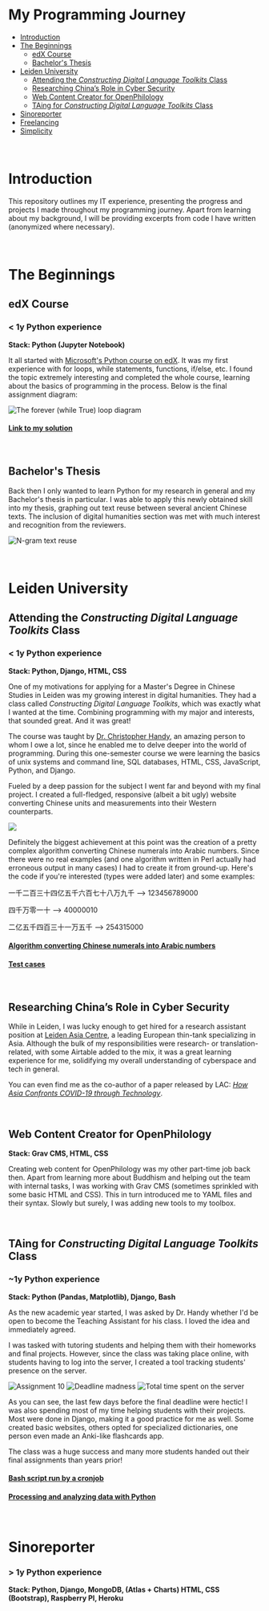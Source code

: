 # My Programming Journey

- [Introduction](#introduction)
- [The Beginnings](#the-beginnings)
  - [edX Course](#edx-course)
  - [Bachelor's Thesis](#bachelor-s-thesis)
- [Leiden University](#leiden-university)
  - [Attending the _Constructing Digital Language Toolkits_ Class](#attending-the--constructing-digital-language-toolkits--class)
  - [Researching China’s Role in Cyber Security](#researching-china-s-role-in-cyber-security)
  - [Web Content Creator for OpenPhilology](#web-content-creator-for-openphilology)
  - [TAing for _Constructing Digital Language Toolkits_ Class](#taing-for--constructing-digital-language-toolkits--class)
- [Sinoreporter](#sinoreporter)
- [Freelancing](#freelancing)
- [Simplicity](#simplicity)

<br>

# Introduction

This repository outlines my IT experience, presenting the progress and projects I made throughout my programming journey. Apart from learning about my background, I will be providing excerpts from code I have written (anonymized where necessary).

<br>

# The Beginnings

## edX Course

### < 1y Python experience

**Stack: Python (Jupyter Notebook)**

It all started with [Microsoft's Python course on edX](https://learning.edx.org/course/course-v1:Microsoft+DEV236x+1T2017/home). It was my first experience with for loops, while statements, functions, if/else, etc. I found the topic extremely interesting and completed the whole course, learning about the basics of programming in the process. Below is the final assignment diagram:

![The forever (while True) loop diagram](Images/final-assignment.png)

#### [Link to my solution](edX%20Course/adding_report.py)

<br>

## Bachelor's Thesis

Back then I only wanted to learn Python for my research in general and my Bachelor's thesis in particular. I was able to apply this newly obtained skill into my thesis, graphing out text reuse between several ancient Chinese texts. The inclusion of digital humanities section was met with much interest and recognition from the reviewers.

![N-gram text reuse](Images/thesis.png)

<br>

# Leiden University

## Attending the _Constructing Digital Language Toolkits_ Class

### < 1y Python experience

**Stack: Python, Django, HTML, CSS**

One of my motivations for applying for a Master's Degree in Chinese Studies in Leiden was my growing interest in digital humanities. They had a class called _Constructing Digital Language Toolkits_, which was exactly what I wanted at the time. Combining programming with my major and interests, that sounded great. And it was great!

The course was taught by [Dr. Christopher Handy](https://github.com/handyc), an amazing person to whom I owe a lot, since he enabled me to delve deeper into the world of programming. During this one-semester course we were learning the basics of unix systems and command line, SQL databases, HTML, CSS, JavaScript, Python, and Django.

Fueled by a deep passion for the subject I went far and beyond with my final project. I created a full-fledged, responsive (albeit a bit ugly) website converting Chinese units and measurements into their Western counterparts.

![](Django%20converter/Converter.gif)

Definitely the biggest achievement at this point was the creation of a pretty complex algorithm converting Chinese numerals into Arabic numbers. Since there were no real examples (and one algorithm written in Perl actually had erroneous output in many cases) I had to create it from ground-up. Here's the code if you're interested (types were added later) and some examples:

一千二百三十四亿五千六百七十八万九千 --> 123456789000

四千万零一十 --> 40000010

二亿五千四百三十一万五千 --> 254315000

#### [Algorithm converting Chinese numerals into Arabic numbers](Python%20converter/converter_trillion.py)

#### [Test cases](Python%20converter/converter_test.py)

<br>

## Researching China’s Role in Cyber Security

While in Leiden, I was lucky enough to get hired for a research assistant position at [Leiden Asia Centre](https://leidenasiacentre.nl/), a leading European thin-tank specializing in Asia. Although the bulk of my responsibilities were research- or translation- related, with some Airtable added to the mix, it was a great learning experience for me, solidifying my overall understanding of cyberspace and tech in general.

You can even find me as the co-author of a paper released by LAC: _[How Asia Confronts COVID-19 through Technology](https://leidenasiacentre.nl/how-asia-confronts-covid-19-through-technology-2/)_.

<br>

## Web Content Creator for OpenPhilology

**Stack: Grav CMS, HTML, CSS**

Creating web content for OpenPhilology was my other part-time job back then. Apart from learning more about Buddhism and helping out the team with internal tasks, I was working with Grav CMS (sometimes sprinkled with some basic HTML and CSS). This in turn introduced me to YAML files and their syntax. Slowly but surely, I was adding new tools to my toolbox.

<br>

## TAing for _Constructing Digital Language Toolkits_ Class

### ~1y Python experience

**Stack: Python (Pandas, Matplotlib), Django, Bash**

As the new academic year started, I was asked by Dr. Handy whether I'd be open to become the Teaching Assistant for his class. I loved the idea and immediately agreed.

I was tasked with tutoring students and helping them with their homeworks and final projects. However, since the class was taking place online, with students having to log into the server, I created a tool tracking students' presence on the server.

![Assignment 10](Images/assignment-10.png)
![Deadline madness](Images/deadline.png)
![Total time spent on the server](Images/time-spent.png)

As you can see, the last few days before the final deadline were hectic! I was also spending most of my time helping students with their projects. Most were done in Django, making it a good practice for me as well. Some created basic websites, others opted for specialized dictionaries, one person even made an Anki-like flashcards app.

The class was a huge success and many more students handed out their final assignments than years prior!

#### [Bash script run by a cronjob](Python%20and%20Bash%20server%20presence%20tool/stalker_prog/stalker.sh)

#### [Processing and analyzing data with Python](Python%20and%20Bash%20server%20presence%20tool/stalker_prog.ipynb)

<br>

# Sinoreporter

### > 1y Python experience

**Stack: Python, Django, MongoDB, (Atlas + Charts) HTML, CSS (Bootstrap), Raspberry PI, Heroku**
